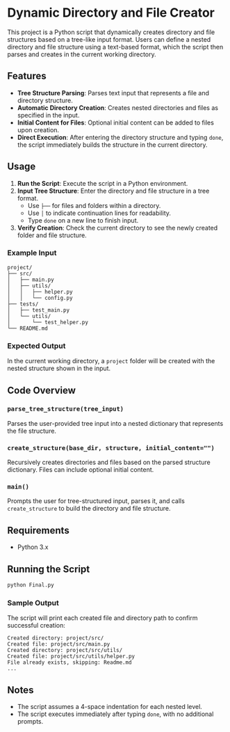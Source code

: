 
# Dynamic Directory and File Creator

This project is a Python script that dynamically creates directory and file structures based on a tree-like input format. Users can define a nested directory and file structure using a text-based format, which the script then parses and creates in the current working directory.

## Features

- **Tree Structure Parsing**: Parses text input that represents a file and directory structure.
- **Automatic Directory Creation**: Creates nested directories and files as specified in the input.
- **Initial Content for Files**: Optional initial content can be added to files upon creation.
- **Direct Execution**: After entering the directory structure and typing `done`, the script immediately builds the structure in the current directory.

## Usage

1. **Run the Script**: Execute the script in a Python environment.
2. **Input Tree Structure**: Enter the directory and file structure in a tree format.
   - Use `├──` for files and folders within a directory.
   - Use `│` to indicate continuation lines for readability.
   - Type `done` on a new line to finish input.
3. **Verify Creation**: Check the current directory to see the newly created folder and file structure.

### Example Input

```plaintext
project/
├── src/
│   ├── main.py
│   ├── utils/
│   │   ├── helper.py
│   │   └── config.py
├── tests/
│   ├── test_main.py
│   └── utils/
│       └── test_helper.py
└── README.md
```

### Expected Output

In the current working directory, a `project` folder will be created with the nested structure shown in the input.

## Code Overview

### `parse_tree_structure(tree_input)`
Parses the user-provided tree input into a nested dictionary that represents the file structure.

### `create_structure(base_dir, structure, initial_content="")`
Recursively creates directories and files based on the parsed structure dictionary. Files can include optional initial content.

### `main()`
Prompts the user for tree-structured input, parses it, and calls `create_structure` to build the directory and file structure.

## Requirements

- Python 3.x

## Running the Script

```bash
python Final.py
```

### Sample Output

The script will print each created file and directory path to confirm successful creation:

```plaintext
Created directory: project/src/
Created file: project/src/main.py
Created directory: project/src/utils/
Created file: project/src/utils/helper.py
File already exists, skipping: Readme.md
...
```

## Notes

- The script assumes a 4-space indentation for each nested level.
- The script executes immediately after typing `done`, with no additional prompts.

